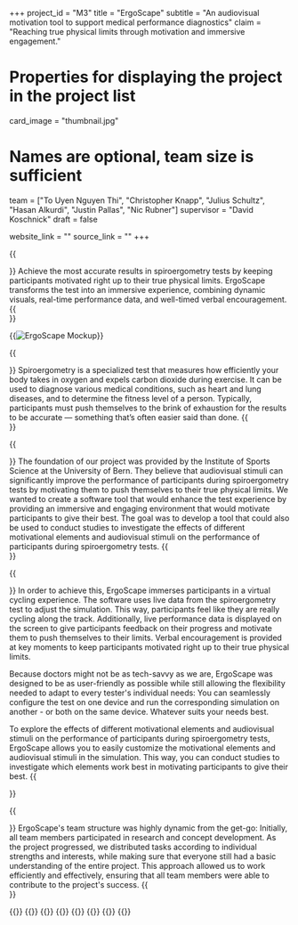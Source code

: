 +++
project_id = "M3"
title = "ErgoScape"
subtitle = "An audiovisual motivation tool to support medical performance diagnostics"
claim = "Reaching true physical limits through motivation and immersive engagement."

# Properties for displaying the project in the project list
card_image = "thumbnail.jpg"

# Names are optional, team size is sufficient
team = ["To Uyen Nguyen Thi", "Christopher Knapp", "Julius Schultz", "Hasan Alkurdi", "Justin Pallas", "Nic Rubner"]
supervisor = "David Koschnick"
draft = false

website_link = ""
source_link = ""
+++

{{<section title="Abstract">}}
Achieve the most accurate results in spiroergometry tests by keeping participants motivated right up to their true physical limits. ErgoScape transforms the test into an immersive experience, combining dynamic visuals, real-time performance data, and well-timed verbal encouragement.
{{</section>}}

{{<image src="ergoscape_mockup.jpg" alt="ErgoScape Mockup">}}

{{<section title="What is Spiroergometry?">}}
Spiroergometry is a specialized test that measures how efficiently your body takes in oxygen and expels carbon dioxide during exercise. It can be used to diagnose various medical conditions, such as heart and lung diseases, and to determine the fitness level of a person. Typically, participants must push themselves to the brink of exhaustion for the results to be accurate — something that’s often easier said than done.
{{</section>}}

{{<section title="Our Goal">}} 
The foundation of our project was provided by the Institute of Sports Science at the University of Bern. They believe that audiovisual stimuli can significantly improve the performance of participants during spiroergometry tests by motivating them to push themselves to their true physical limits. We wanted to create a software tool that would enhance the test experience by providing an immersive and engaging environment that would motivate participants to give their best. The goal was to develop a tool that could also be used to conduct studies to investigate the effects of different motivational elements and audiovisual stimuli on the performance of participants during spiroergometry tests.
{{</section>}}

{{<section title="Main Ideas">}}
In order to achieve this, ErgoScape immerses participants in a virtual cycling experience. The software uses live data from the spiroergometry test to adjust the simulation. This way, participants feel like they are really cycling along the track. Additionally, live performance data is displayed on the screen to give participants feedback on their progress and motivate them to push themselves to their limits. Verbal encouragement is provided at key moments to keep participants motivated right up to their true physical limits.

Because doctors might not be as tech-savvy as we are, ErgoScape was designed to be as user-friendly as possible while still allowing the flexibility needed to adapt to every tester's individual needs: You can seamlessly configure the test on one device and run the corresponding simulation on another - or both on the same device. Whatever suits your needs best.

To explore the effects of different motivational elements and audiovisual stimuli on the performance of participants during spiroergometry tests, ErgoScape allows you to easily customize the motivational elements and audiovisual stimuli in the simulation. This way, you can conduct studies to investigate which elements work best in motivating participants to give their best.
{{</section>}}

{{<section title="The Team">}}
ErgoScape's team structure was highly dynamic from the get-go: Initially, all team members participated in research and concept development. As the project progressed, we distributed tasks according to individual strengths and interests, while making sure that everyone still had a basic understanding of the entire project. This approach allowed us to work efficiently and effectively, ensuring that all team members were able to contribute to the project's success.
{{</section>}}

{{<gallery>}}
{{<team-member image="team/uyen.jpeg" name="To Uyen Nguyen Thi">}}
{{<team-member image="team/chris.jpeg" name="Christopher Knapp">}}
{{<team-member image="team/julius.jpeg" name="Julius Schultz">}}
{{<team-member image="team/hasan.jpeg" name="Hasan Alkurdi">}}
{{<team-member image="team/justin.jpeg" name="Justin Pallas">}}
{{<team-member image="team/nic.jpeg" name="Nic Rubner">}}
{{</gallery>}}

